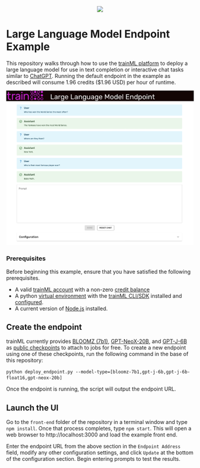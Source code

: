 <div align="center">
  <a href="https://www.trainml.ai/"><img src="https://www.trainml.ai/static/img/trainML-logo-purple.png"></a><br>
</div>

# Large Language Model Endpoint Example

This repository walks through how to use the [trainML platform](https://www.trainml.ai) to deploy a large language model for use in text completion or interactive chat tasks similar to [ChatGPT](https://platform.openai.com/docs/guides/chat). Running the default endpoint in the example as described will consume 1.96 credits ($1.96 USD) per hour of runtime.

![image](assets/chat-example.png)

### Prerequisites

Before beginning this example, ensure that you have satisfied the following prerequisites.

- A valid [trainML account](https://auth.trainml.ai/login?response_type=code&client_id=536hafr05s8qj3ihgf707on4aq&redirect_uri=https://app.trainml.ai/auth/callback) with a non-zero [credit balance](https://docs.trainml.ai/reference/billing-credits/)
- A python [virtual environment](https://docs.python.org/3/library/venv.html) with the [trainML CLI/SDK](https://github.com/trainML/trainml-cli) installed and [configured](https://docs.trainml.ai/reference/cli-sdk#authentication).
- A current version of [Node.js](https://nodejs.org/en/) installed.

## Create the endpoint

trainML currently provides [BLOOMZ (7b1)](https://huggingface.co/bigscience/bloomz-7b1), [GPT-NeoX-20B](https://huggingface.co/EleutherAI/gpt-neox-20b), and [GPT-J-6B](https://huggingface.co/EleutherAI/gpt-j-6B) as [public checkpoints](https://docs.trainml.ai/reference/checkpoints#public-checkpoints) to attach to jobs for free. To create a new endpoint using one of these checkpoints, run the following command in the base of this repository:

```
python deploy_endpoint.py --model-type=[bloomz-7b1,gpt-j-6b,gpt-j-6b-float16,gpt-neox-20b]
```

Once the endpoint is running, the script will output the endpoint URL.

## Launch the UI

Go to the `front-end` folder of the repository in a terminal window and type `npm install`. Once that process completes, type `npm start`. This will open a web browser to http://localhost:3000 and load the example front end.

Enter the endpoint URL from the above section in the `Endpoint Address` field, modify any other configuration settings, and click `Update` at the bottom of the configuration section. Begin entering prompts to test the results.
